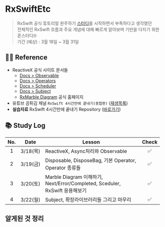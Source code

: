 # RxSwiftEtc
> RxSwift 공식 튜토리얼 완주하기 [스터디](https://github.com/inddoni/RxSwift.git)를 시작하면서 부족하다고 생각했던 <br>
> 전체적인 RxSwift 흐름과 주요 개념에 대해 빠르게 알아보며 기반을 다지기 위한 혼스터디🤓 <br>
> 기간 (예상) : 3월 18일 ~ 3월 31일
## 🙏🏻 Reference
- ReactiveX 공식 사이트 문서들
    - [Docs > Observable](http://reactivex.io/documentation/observable.html)
    - [Docs > Operators](http://reactivex.io/documentation/operators.html)
    - [Docs > Scheduler](http://reactivex.io/documentation/scheduler.html)
    - [Docs > Subject](http://reactivex.io/documentation/subject.html)
    - [RxMarble Diagram](https://rxmarbles.com/) 공식 홈페이지 
- 유튜브 곰튀김 채널 `RxSwift 4시간만에 끝내기(종합편)` ([재생목록](https://youtu.be/w5Qmie-GbiA)) <br>
- **실습자료** RxSwift 4시간만에 끝내기 Repository ([바로가기](https://github.com/iamchiwon/RxSwift_In_4_Hours.git))

## 📚 Study Log

No. | Date | Lesson | Check
:---------:|:----------:|---------|:---------:
 1 | 3/18(목) | ReactiveX, Async처리와 Observable | ✅
 2 | 3/19(금) | Disposable, DisposeBag, 기본 Operator, Operator 종류들 | ✅
 3 | 3/20(토) | Marble Diagram 이해하기, Next/Error/Completed, Sceduler, RxSwift 응용해보기 | ✅ 
 4 | 3/22(월) | Subject, 확장라이브러리들 그리고 마무리 | ✅

 ## 알게된 것 정리
 
 
